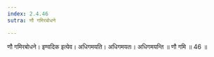 ```yaml
---
index: 2.4.46
sutra: णौ गमिरबोधने

---
```

णौ गमिरबोधने। इण्वदिक इत्येव। अधिगमयति। अधिगमयतः। अधिगमयन्ति ॥ णौ गमि ॥ 46 ॥